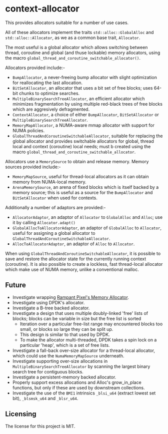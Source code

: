 # context-allocator

This provides allocators suitable for a number of use cases.

All of these allocators implement the traits `std::alloc::GlobalAlloc` and `std::alloc::Allocator`, as we as a common base trait, `Allocator`.

The most useful is a global allocator which allows switching between thread, coroutine and global (and thuse lockable) memory allocators, using the macro `global_thread_and_coroutine_switchable_allocator()`.

Allocators provided include:-

* `BumpAllocator`, a never-freeing bump allocator with slight optimization for reallocating the last allocation.
* `BitSetAllocator`, an allocator that uses a bit set of free blocks; uses 64-bit chunks to optimize searches.
* `MultipleBinarySearchTreeAllocator`, an efficient allocator which minimizes fragmentation by using multiple red-black trees of free blocks which are aggresively defragmented.
* `ContextAllocator`, a choice of either `BumpAllocator`, `BitSetAllocator` or `MultipleBinarySearchTreeAllocator`.
* `MemoryMapAllocator`, a NUMA-aware mmap allocator with support for NUMA policies.
* `GlobalThreadAndCoroutineSwitchableAllocator`, suitable for replacing the global allocator and provides switchable allocators for global, thread local and context (coroutine) local needs; must b created using the macro `global_thread_and_coroutine_switchable_allocator`.

Allocators use a `MemorySource` to obtain and release memory.
Memory sources provided include:-

* `MemoryMapSource`, useful for thread-local allocators as it can obtain memory from NUMA-local memory.
* `ArenaMemorySource`, an arena of fixed blocks which is itself backed by a memory source; this is useful as a source for the `BumpAllocator` and `BitSetAllocator` when used for contexts.

Additionally a number of adaptors are provided:-

* `AllocatorAdaptor`, an adaptor of `Allocator` to `GlobalAlloc` and `Alloc`; use it by calling `Allocator.adapt()`
* `GlobalAllocToAllocatorAdaptor`, an adaptor of `GlobalAlloc` to `Allocator`, useful for assigning a global allocator to `GlobalThreadAndCoroutineSwitchableAllocator`.
* `AllocToAllocatorAdaptor`, an adaptor of `Alloc` to `Allocator`.

When using `GlobalThreadAndCoroutineSwitchableAllocator`, it is possible to save and restore the allocator state for the currently running context (coroutine).
It is also possible to create a lockless, fast thread-local allocator which make use of NUMA memory, unlike a conventional malloc.


## Future

* Investigate wrapping [Rampant Pixel's Memory Allocator](https://github.com/rampantpixels/rpmalloc).
* Investigate using DPDK's allocator.
* Investigate a B-tree backed allocator.
* Investigate a design that uses multiple doubly-linked 'free' lists of blocks; blocks can be variable in size but the free list is sorted
	* Iteration over a particular free-list range may encountered blocks too small, or blocks so large they can be split up.
	* This design is similar to that used by DPDK.
	* To make the allocator multi-threaded, DPDK takes a spin lock on a particular 'heap', which is a set of free lists.
* Investigate a fall-back over-size allocator for a thread-local allocator, which could use the `NumaMemoryMapSource` underneath.
* Investigate supporting over-size allocations in `MultipleBinarySearchTreeAllocator` by scanning the largest binary search tree for contiguous blocks.
* Investigate a persistent-memory backed allocator.
* Properly support excess allocations and Alloc's grow_in_place functions, but only if these are used by downstream collections.
* Investigate the use of the `BMI1` intrinsics `_blsi_u64` (extract lowest set bit), `_blsmsk_u64` and `_blsr_u64`.


## Licensing

The license for this project is MIT.
